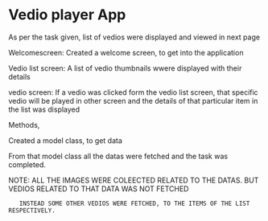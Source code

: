 # Vedio player App


As per the task given, list of vedios were displayed and viewed in next page


Welcomescreen:  Created a welcome screen, to get into the application

Vedio list screen:  A list of vedio thumbnails wwere displayed with their details

vedio screen: If a vedio was clicked form the vedio list screen, that specific
               vedio will be played in other screen and the details of that particular 
               item in the list was displayed

Methods,

Created a model class, to get data

From that model class all the datas were fetched and the task was completed.

NOTE:  ALL THE IMAGES WERE COLEECTED RELATED TO THE DATAS. BUT VEDIOS RELATED TO THAT DATA WAS NOT FETCHED
        
       INSTEAD SOME OTHER VEDIOS WERE FETCHED, TO THE ITEMS OF THE LIST RESPECTIVELY.

